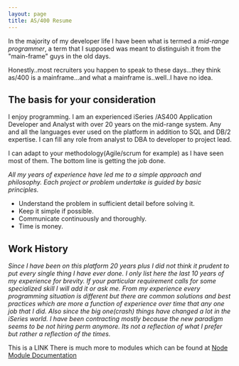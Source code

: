 ```yaml
---
layout: page
title: AS/400 Resume
---
```


In the majority of my developer life I have been what is termed a _mid-range programmer_, a term that I supposed was meant to distinguish it from the "main-frame" guys in the old days.

Honestly..most recruiters you happen to speak to these days...they think as/400 is a mainframe...and what a mainframe is..well..I have no idea. 

The basis for your consideration
---
I enjoy programming.  I am an experienced iSeries /AS400 Application Developer and Analyst with over 20 years on the mid-range system.  Any and all the languages ever used on the platform in addition to SQL and DB/2 expertise.  I can fill any role from analyst to DBA to developer to project lead.   

I can adapt to your methodology(Agile/scrum for example) as I have seen most of them.  The bottom line is getting the job done. 

_All my years of experience have led me to a simple approach and philosophy.  Each project or problem undertake is guided by basic principles._

* Understand the problem in sufficient detail before solving it.
* Keep it simple if possible.
* Communicate continuously and thoroughly.
* Time is money.

Work History
---

_Since I have been on this platform 20 years plus I did not think it prudent to put every single thing I have ever done. I only list here the last 10 years of my experience for brevity.  If your particular requirement calls for some specialized skill I will add it or ask me.  From my experience every programming situation is different but there are common solutions and best practices which are more a function of experience over time that any one job that I did. Also since the big one(crash) things have changed a lot in the iSeries world.  I have been contracting mostly because the new paradigm seems to be not hiring perm anymore.  Its not a reflection of what I prefer but rather a reflection of the times._



This is a LINK  There is much more to modules which can be found at [Node Module Documentation](https://nodejs.org/api/modules.html)
